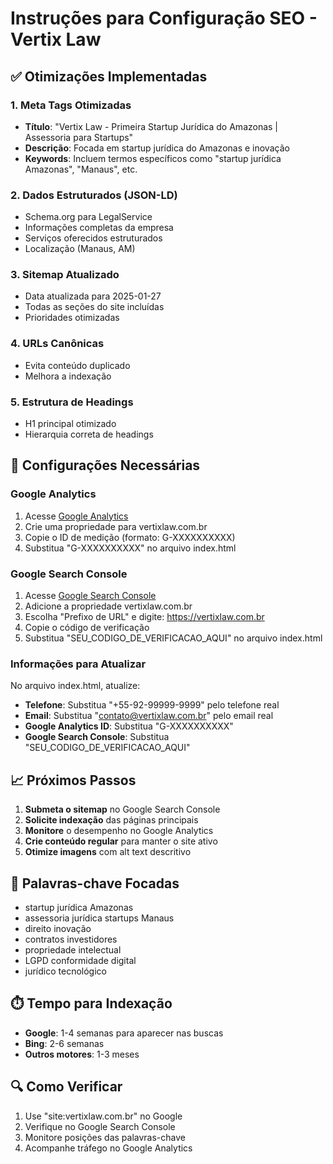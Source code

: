 # Instruções para Configuração SEO - Vertix Law

## ✅ Otimizações Implementadas

### 1. Meta Tags Otimizadas
- **Título**: "Vertix Law - Primeira Startup Jurídica do Amazonas | Assessoria para Startups"
- **Descrição**: Focada em startup jurídica do Amazonas e inovação
- **Keywords**: Incluem termos específicos como "startup jurídica Amazonas", "Manaus", etc.

### 2. Dados Estruturados (JSON-LD)
- Schema.org para LegalService
- Informações completas da empresa
- Serviços oferecidos estruturados
- Localização (Manaus, AM)

### 3. Sitemap Atualizado
- Data atualizada para 2025-01-27
- Todas as seções do site incluídas
- Prioridades otimizadas

### 4. URLs Canônicas
- Evita conteúdo duplicado
- Melhora a indexação

### 5. Estrutura de Headings
- H1 principal otimizado
- Hierarquia correta de headings

## 🔧 Configurações Necessárias

### Google Analytics
1. Acesse [Google Analytics](https://analytics.google.com)
2. Crie uma propriedade para vertixlaw.com.br
3. Copie o ID de medição (formato: G-XXXXXXXXXX)
4. Substitua "G-XXXXXXXXXX" no arquivo index.html

### Google Search Console
1. Acesse [Google Search Console](https://search.google.com/search-console)
2. Adicione a propriedade vertixlaw.com.br
3. Escolha "Prefixo de URL" e digite: https://vertixlaw.com.br
4. Copie o código de verificação
5. Substitua "SEU_CODIGO_DE_VERIFICACAO_AQUI" no arquivo index.html

### Informações para Atualizar
No arquivo index.html, atualize:
- **Telefone**: Substitua "+55-92-99999-9999" pelo telefone real
- **Email**: Substitua "contato@vertixlaw.com.br" pelo email real
- **Google Analytics ID**: Substitua "G-XXXXXXXXXX"
- **Google Search Console**: Substitua "SEU_CODIGO_DE_VERIFICACAO_AQUI"

## 📈 Próximos Passos

1. **Submeta o sitemap** no Google Search Console
2. **Solicite indexação** das páginas principais
3. **Monitore** o desempenho no Google Analytics
4. **Crie conteúdo regular** para manter o site ativo
5. **Otimize imagens** com alt text descritivo

## 🎯 Palavras-chave Focadas

- startup jurídica Amazonas
- assessoria jurídica startups Manaus
- direito inovação
- contratos investidores
- propriedade intelectual
- LGPD conformidade digital
- jurídico tecnológico

## ⏱️ Tempo para Indexação

- **Google**: 1-4 semanas para aparecer nas buscas
- **Bing**: 2-6 semanas
- **Outros motores**: 1-3 meses

## 🔍 Como Verificar

1. Use "site:vertixlaw.com.br" no Google
2. Verifique no Google Search Console
3. Monitore posições das palavras-chave
4. Acompanhe tráfego no Google Analytics
